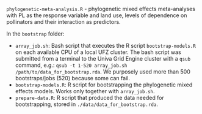 `phylogenetic-meta-analysis.R` - phylogenetic mixed effects meta-analyses with PL as the response variable and land use, levels of dependence on pollinators and their interaction as predictors.

In the `bootstrap` folder:

- `array_job.sh`: Bash script that executes the R script `bootstrap-models.R` on each available CPU of a local UFZ cluster. The bash script was submitted from a terminal to the Univa Grid Engine cluster with a `qsub` command, e.g.: `qsub -t 1-520 array_job.sh /path/to/data_for_bootstrap.rda`. We purposely used more than 500 bootstraps/jobs (520) because some can fail.
- `bootstrap-models.R`: R script for bootstrapping the phylogenetic mixed effects models. Works only together with `array_job.sh`.
- `prepare-data.R`: R script that produced the data needed for bootstrapping, stored in `./data/data_for_bootstrap.rda`.
